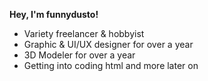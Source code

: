 **Hey, I'm funnydusto!**
- Variety freelancer & hobbyist
- Graphic & UI/UX designer for over a year
- 3D Modeler for over a year
- Getting into coding html and more later on
<!---
funnydusto/funnydusto is a ✨ special ✨ repository because its `README.md` (this file) appears on your GitHub profile.
You can click the Preview link to take a look at your changes.
--->
